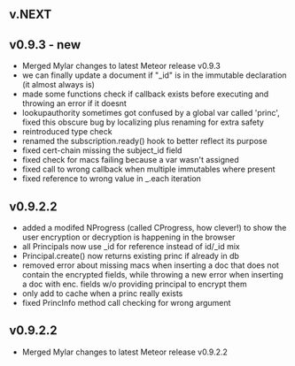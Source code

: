 ## v.NEXT

## v0.9.3 - new
* Merged Mylar changes to latest Meteor release v0.9.3
* we can finally update a document if "_id" is in the immutable declaration (it almost always is)
* made some functions check if callback exists before executing and throwing an error if it doesnt
* lookupauthority sometimes got confused by a global var called 'princ', fixed this obscure bug by localizing plus renaming for extra safety
* reintroduced type check
* renamed the subscription.ready() hook to better reflect its purpose
* fixed cert-chain missing the subject_id field
* fixed check for macs failing because a var wasn't assigned
* fixed call to wrong callback when multiple immutables where present
* fixed reference to wrong value in _.each iteration

## v0.9.2.2
* added a modifed NProgress (called CProgress, how clever!) to show the user encryption or decryption is happening in the browser
* all Principals now use _id for reference instead of id/_id mix
* Principal.create() now returns existing princ if already in db
* removed error about missing macs when inserting a doc that does not contain the encrypted fields, while throwing a new error when inserting a doc with enc. fields w/o providing principal to encrypt them
* only add to cache when a princ really exists
* fixed PrincInfo method call checking for wrong argument

## v0.9.2.2
* Merged Mylar changes to latest Meteor release v0.9.2.2
